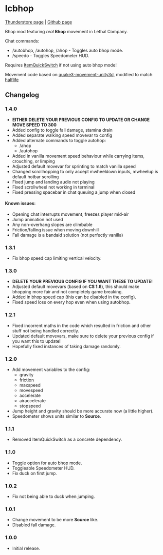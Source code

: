 # lcbhop
[Thunderstore page](https://thunderstore.io/c/lethal-company/p/Zyntex/Bhop_Mod) | [Github page](https://github.com/Zyntex1/lcbhop)

Bhop mod featuring *real* **Bhop** movement in Lethal Company.

Chat commands:
- /autobhop, /autohop, /ahop - Toggles auto bhop mode.
- /speedo - Toggles Speedometer HUD.

Requires [ItemQuickSwitch](https://thunderstore.io/c/lethal-company/p/vasanex/ItemQuickSwitch/) if not using auto bhop mode!

Movement code based on [quake3-movement-unity3d](https://github.com/WiggleWizard/quake3-movement-unity3d/tree/master), modified to match [halflife](https://github.com/ValveSoftware/halflife/blob/master/pm_shared/pm_shared.c)

## Changelog

### 1.4.0
- **EITHER DELETE YOUR PREVIOUS CONFIG TO UPDATE OR CHANGE MOVE SPEED TO 300**
- Added config to toggle fall damage, stamina drain
- Added separate walking speed movevar to config
- Added alternate commands to toggle autohop:
  - /ahop
  - /autohop
- Added in vanilla movement speed behaviour while carrying items, crouching, or limping
- Adjusted default movevar for sprinting to match vanilla speed
- Changed scrollhopping to only accept mwheeldown inputs, mwheelup is default hotbar scrolling
- Fixed jump and landing audio not playing
- Fixed scrollwheel not working in terminal
- Fixed pressing spacebar in chat queuing a jump when closed

#### Known issues:
- Opening chat interrupts movement, freezes player mid-air
- Jump animation not used
- Any non-overhang slopes are climbable
- Friction/falling issue when moving downhill
- Fall damage is a bandaid solution (not perfectly vanilla)

### 1.3.1
- Fix bhop speed cap limiting vertical velocity.

### 1.3.0
- **DELETE YOUR PREVIOUS CONFIG IF YOU WANT THESE TO UPDATE!**
- Adjusted default movevars (based on **CS 1.6**), this should make bhopping more fair and not completely game breaking.
- Added in bhop speed cap (this can be disabled in the config).
- Fixed speed loss on every hop even when using autobhop.

### 1.2.1
- Fixed incorrent maths in the code which resulted in friction and other stuff not being handled correctly.
- Updated default movevars, make sure to delete your previous config if you want this to update!
- Hopefully fixed instances of taking damage randomly.

### 1.2.0
- Add movement variables to the config:
  - gravity
  - friction
  - maxspeed
  - movespeed
  - accelerate
  - airaccelerate
  - stopspeed
- Jump height and gravity should be more accurate now (a little higher).
- Speedometer shows units similar to **Source**.

### 1.1.1
- Removed ItemQuickSwitch as a concrete dependency.

### 1.1.0
- Toggle option for auto bhop mode.
- Toggleable Speedometer HUD.
- Fix duck on first jump.

### 1.0.2
- Fix not being able to duck when jumping.

### 1.0.1
- Change movement to be more **Source** like.
- Disabled fall damage.

### 1.0.0
- Initial release.
